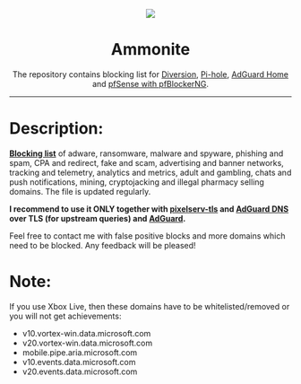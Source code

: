 <p align="center">
<img src="https://raw.githubusercontent.com/LazyAspect/Ammonite/master/logo2.png" />
</p>

<h1 align="center">Ammonite</h1>

<p align="center">The repository contains blocking list for <a href="https://diversion.ch">Diversion</a>, <a href="https://pi-hole.net">Pi-hole</a>, <a href="https://adguard.com/en/adguard-home.html">AdGuard Home</a> and <a href="https://www.tecmint.com/install-configure-pfblockerng-dns-black-listing-in-pfsense/">pfSense with pfBlockerNG</a>.</p>

***

# Description:

<b><a href="https://lazyaspect.github.io/Ammonite/hosts.txt">Blocking list</a></b> of adware, ransomware, malware and spyware, phishing and spam, CPA and redirect, fake and scam, advertising and banner networks, tracking and telemetry, analytics and metrics, adult and gambling, chats and push notifications, mining, cryptojacking and illegal pharmacy selling domains. The file is updated regularly.

<b>I recommend to use it ONLY together with <a href="https://github.com/jackyaz/pixelserv-tls">pixelserv-tls</a> and <a href="https://adguard.com/en/adguard-dns/overview.html">AdGuard DNS</a> over TLS (for upstream queries) and <a href="https://adguard.com/en/welcome.html#products">AdGuard</a>.</b>

Feel free to contact me with false positive blocks and more domains which need to be blocked. Any feedback will be pleased!

# Note:

If you use Xbox Live, then these domains have to be whitelisted/removed or you will not get achievements:

- v10.vortex-win.data.microsoft.com
- v20.vortex-win.data.microsoft.com
- mobile.pipe.aria.microsoft.com
- v10.events.data.microsoft.com
- v20.events.data.microsoft.com
